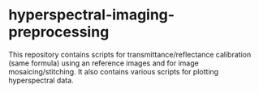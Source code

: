 # hyperspectral-imaging-preprocessing
This repository contains scripts for transmittance/reflectance calibration (same formula) using an reference images and for image mosaicing/stitching. It also contains various scripts for plotting hyperspectral data.
